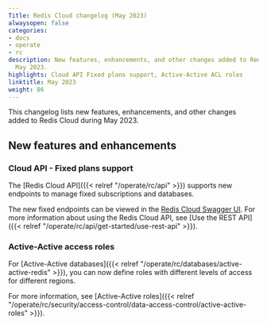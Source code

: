 ```yaml
---
Title: Redis Cloud changelog (May 2023)
alwaysopen: false
categories:
- docs
- operate
- rc
description: New features, enhancements, and other changes added to Redis Cloud during
  May 2023.
highlights: Cloud API Fixed plans support, Active-Active ACL roles
linktitle: May 2023
weight: 86
---
```


This changelog lists new features, enhancements, and other changes added to Redis Cloud during May 2023.

## New features and enhancements

### Cloud API - Fixed plans support

The [Redis Cloud API]({{< relref "/operate/rc/api" >}}) supports new endpoints to manage fixed subscriptions and databases. 

The new fixed endpoints can be viewed in the [Redis Cloud Swagger UI](https://api.redislabs.com/v1/swagger-ui/index.html#/Subscriptions%20-%20Fixed). For more information about using the Redis Cloud API, see [Use the REST API]({{< relref "/operate/rc/api/get-started/use-rest-api" >}}).

### Active-Active access roles

For [Active-Active databases]({{< relref "/operate/rc/databases/active-active-redis" >}}), you can now define roles with different levels of access for different regions.

For more information, see [Active-Active roles]({{< relref "/operate/rc/security/access-control/data-access-control/active-active-roles" >}}).